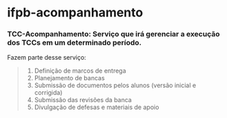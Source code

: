 # ifpb-acompanhamento

### TCC-Acompanhamento: Serviço que irá gerenciar a execução dos TCCs em um determinado período.

Fazem parte desse serviço:
> 1. Definição de marcos de entrega
> 2. Planejamento de bancas
> 3. Submissão de documentos pelos alunos (versão inicial e corrigida)
> 4. Submissão das revisões da banca
> 5. Divulgação de defesas e materiais de apoio

